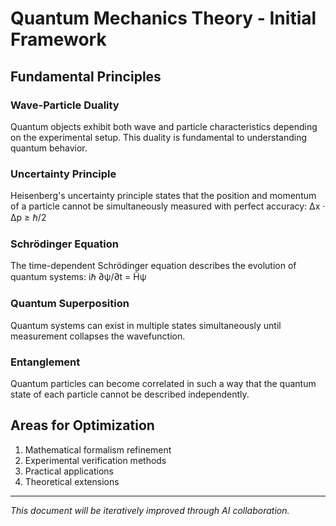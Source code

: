 # Quantum Mechanics Theory - Initial Framework

## Fundamental Principles

### Wave-Particle Duality
Quantum objects exhibit both wave and particle characteristics depending on the experimental setup. This duality is fundamental to understanding quantum behavior.

### Uncertainty Principle
Heisenberg's uncertainty principle states that the position and momentum of a particle cannot be simultaneously measured with perfect accuracy:
Δx · Δp ≥ ℏ/2

### Schrödinger Equation
The time-dependent Schrödinger equation describes the evolution of quantum systems:
iℏ ∂ψ/∂t = Ĥψ

### Quantum Superposition
Quantum systems can exist in multiple states simultaneously until measurement collapses the wavefunction.

### Entanglement
Quantum particles can become correlated in such a way that the quantum state of each particle cannot be described independently.

## Areas for Optimization
1. Mathematical formalism refinement
2. Experimental verification methods
3. Practical applications
4. Theoretical extensions

---
*This document will be iteratively improved through AI collaboration.*